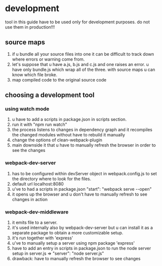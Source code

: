 # development

tool in this guide have to be used only for development purposes.
do not use them in production!!!

## source maps

1. if u bundle all your source files into one it can be difficult to track down where errors or warning come from.
1. let's suppose that u have a.js, b.js and c.js and one raises an error. u have only bundle.js which wrap all of the three. with source maps u can know which file broke.
1. map compiled code to the original source code

## choosing a development tool

### using watch mode

1. u have to add a scripts in package.json in scripts section.
1. run it with "npm run watch"
1. the process listens to changes in dependency graph and it recompiles the changed modules without have to rebuild it manually
1. change the options of clean-webpack-plugin
1. main downside it that u have to manually refresh the browser in order to see the changes

### webpack-dev-server

1. has to be configured within devServer object in webpack.config.js to set the directory where to look for the files.
1. default url localhost:8080
1. u've to had a scripts in package.json "start": "webpack serve --open"
1. it opens up the browser and u don't have to manually refresh to see changes in action

### webpack-dev-middleware

1. it emits file to a server.
1. it's used internally also by webpack-dev-server but u can install it as a separate package to obtain a more customizable setup.
1. it's run together with 'express'
1. u've to manually setup a server using npm package 'express'
1. have to add an entry in scripts in package.json to run the node server setup in server.js => "server": "node server.js"
1. drawback: have to manually refresh the browser to see changes
